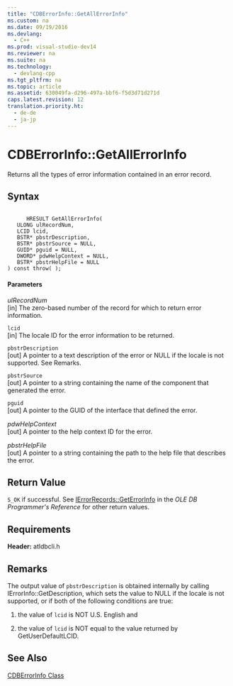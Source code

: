 ```yaml
---
title: "CDBErrorInfo::GetAllErrorInfo"
ms.custom: na
ms.date: 09/19/2016
ms.devlang: 
  - C++
ms.prod: visual-studio-dev14
ms.reviewer: na
ms.suite: na
ms.technology: 
  - devlang-cpp
ms.tgt_pltfrm: na
ms.topic: article
ms.assetid: 630049fa-d296-497a-bbf6-f5d3d71d271d
caps.latest.revision: 12
translation.priority.ht: 
  - de-de
  - ja-jp
---
```

# CDBErrorInfo::GetAllErrorInfo
Returns all the types of error information contained in an error record.  
  
## Syntax  
  
```  
  
      HRESULT GetAllErrorInfo(  
   ULONG ulRecordNum,  
   LCID lcid,  
   BSTR* pbstrDescription,  
   BSTR* pbstrSource = NULL,  
   GUID* pguid = NULL,  
   DWORD* pdwHelpContext = NULL,  
   BSTR* pbstrHelpFile = NULL  
) const throw( );  
```  
  
#### Parameters  
 *ulRecordNum*  
 [in] The zero-based number of the record for which to return error information.  
  
 `lcid`  
 [in] The locale ID for the error information to be returned.  
  
 `pbstrDescription`  
 [out] A pointer to a text description of the error or NULL if the locale is not supported. See Remarks.  
  
 `pbstrSource`  
 [out] A pointer to a string containing the name of the component that generated the error.  
  
 `pguid`  
 [out] A pointer to the GUID of the interface that defined the error.  
  
 *pdwHelpContext*  
 [out] A pointer to the help context ID for the error.  
  
 *pbstrHelpFile*  
 [out] A pointer to a string containing the path to the help file that describes the error.  
  
## Return Value  
 `S_OK` if successful. See [IErrorRecords::GetErrorInfo](https://msdn.microsoft.com/en-us/library/ms711230.aspx) in the *OLE DB Programmer's Reference* for other return values.  
  
## Requirements  
 **Header:** atldbcli.h  
  
## Remarks  
 The output value of `pbstrDescription` is obtained internally by calling IErrorInfo::GetDescription, which sets the value to NULL if the locale is not supported, or if both of the following conditions are true:  
  
1.  the value of `lcid` is NOT U.S. English and  
  
2.  the value of `lcid` is NOT equal to the value returned by GetUserDefaultLCID.  
  
## See Also  
 [CDBErrorInfo Class](../vs140/CDBErrorInfo-Class.md)